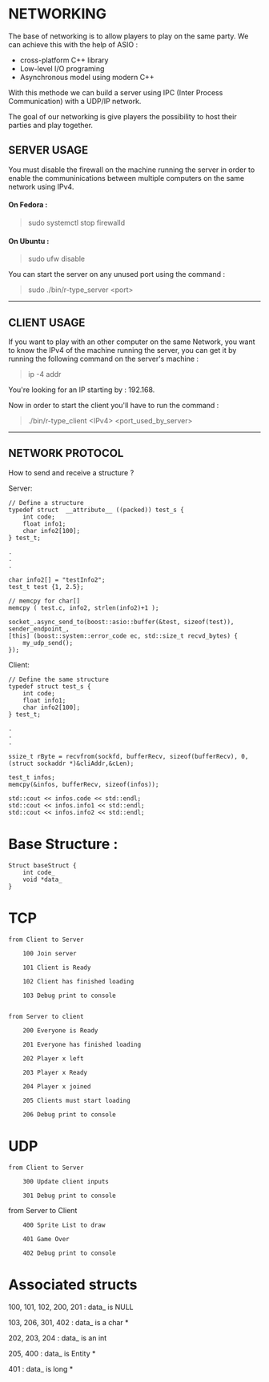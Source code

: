# NETWORKING

The base of networking is to allow players to play on the same party. We can achieve this with the help of ASIO :
<ul>
    <li>cross-platform C++ library</li>
    <li>Low-level I/O programing</li>
    <li>Asynchronous model using modern C++</li>
</ul>
With this methode we can build a server using IPC (Inter Process Communication) with a UDP/IP network.

The goal of our networking is give players the possibility to host their parties and play together.

## SERVER USAGE

You must disable the firewall on the machine running the server in order to enable the communinications between multiple computers on the same network using IPv4.  

#### On Fedora : 

> sudo systemctl stop firewalld

#### On Ubuntu :

> sudo ufw disable

You can start the server on any unused port using the command :

> sudo ./bin/r-type_server <port<port>>

-----------------------------------------------------------------------------------

## CLIENT USAGE

If you want to play with an other computer on the same Network, you want to know the IPv4 of the machine running the server, you can get it by running the following command on the server's machine :

> ip -4 addr

You're looking for an IP starting by : 192.168.

Now in order to start the client you'll have to run the command :

> ./bin/r-type_client <IPv4<Ip>> <port_used_by_server<port>>

-----------------------------------------------------------------

## NETWORK PROTOCOL

How to send and receive a structure ?

Server:
```
// Define a structure
typedef struct  __attribute__ ((packed)) test_s {
	int code;
	float info1;
	char info2[100];
} test_t;

.
.
.

char info2[] = "testInfo2";
test_t test {1, 2.5};

// memcpy for char[]
memcpy ( test.c, info2, strlen(info2)+1 );

socket_.async_send_to(boost::asio::buffer(&test, sizeof(test)), sender_endpoint_,
[this] (boost::system::error_code ec, std::size_t recvd_bytes) {
    my_udp_send();
});

```

Client:
```
// Define the same structure
typedef struct test_s {
	int code;
	float info1;
	char info2[100];
} test_t;

.
.
.

ssize_t rByte = recvfrom(sockfd, bufferRecv, sizeof(bufferRecv), 0, (struct sockaddr *)&cliAddr,&cLen);

test_t infos;
memcpy(&infos, bufferRecv, sizeof(infos));

std::cout << infos.code << std::endl;
std::cout << infos.info1 << std::endl;
std::cout << infos.info2 << std::endl;

```

# Base Structure :
    Struct baseStruct {
        int code_
        void *data_
    }

# TCP

    from Client to Server

        100 Join server
    
        101 Client is Ready
    
        102 Client has finished loading
    
        103 Debug print to console


    from Server to client

        200 Everyone is Ready

        201 Everyone has finished loading

        202 Player x left

        203 Player x Ready

        204 Player x joined

        205 Clients must start loading

        206 Debug print to console
    
# UDP

    from Client to Server

        300 Update client inputs

        301 Debug print to console


   from Server to Client

        400 Sprite List to draw

        401 Game Over

        402 Debug print to console
        
# Associated structs

100, 101, 102, 200, 201 : data_ is NULL

103, 206, 301, 402 : data_ is a char *

202, 203, 204 : data_ is an int

205, 400 : data_ is Entity *

401 : data_ is long *